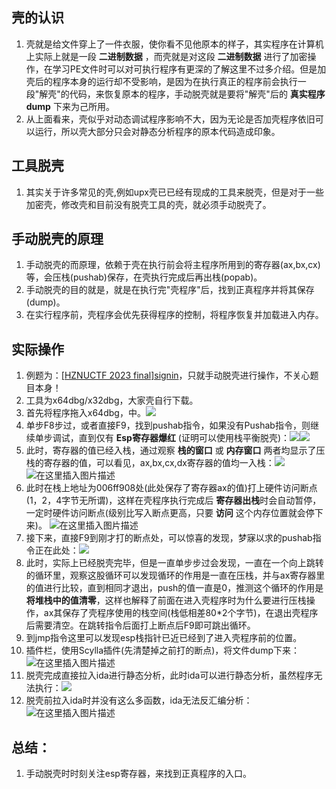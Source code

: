 ﻿## 壳的认识
1. 壳就是给文件穿上了一件衣服，使你看不见他原本的样子，其实程序在计算机上实际上就是一段 **二进制数据** ，而壳就是对这段 **二进制数据** 进行了加密操作，在学习PE文件时可以对可执行程序有更深的了解这里不过多介绍。但是加壳后的程序本身的运行却不受影响，是因为在执行真正的程序前会执行一段"解壳"的代码，来恢复原本的程序，手动脱壳就是要将"解壳"后的 **真实程序dump** 下来为己所用。
2. 从上面看来，壳似乎对动态调试程序影响不大，因为无论是否加壳程序依旧可以运行，所以壳大部分只会对静态分析程序的原本代码造成印象。

## 工具脱壳
1. 其实关于许多常见的壳,例如upx壳已已经有现成的工具来脱壳，但是对于一些加密壳，修改壳和目前没有脱壳工具的壳，就必须手动脱壳了。
## 手动脱壳的原理
1. 手动脱壳的而原理，依赖于壳在执行前会将主程序所用到的寄存器(ax,bx,cx)等，会压栈(pushab)保存，在壳执行完成后再出栈(popab)。
2. 手动脱壳的目的就是，就是在执行完"壳程序"后，找到正真程序并将其保存(dump)。
3. 在实行程序前，壳程序会优先获得程序的控制，将程序恢复并加载进入内存。
## 实际操作
1. 例题为：[[HZNUCTF 2023 final]signin](https://www.nssctf.cn/problem/3597)，只就手动脱壳进行操作，不关心题目本身！
2. 工具为x64dbg/x32dbg，大家壳自行下载。
3.  首先将程序拖入x64dbg，中。![](https://img-blog.csdnimg.cn/direct/7683373a0e0f4b96a0f9046961f2235c.png#pic_center)
4. 单步F8步过，或者直接F9，找到pushab指令，如果没有Pushab指令，则继续单步调试，直到仅有 **Esp寄存器爆红** (证明可以使用栈平衡脱壳)：![](https://img-blog.csdnimg.cn/direct/8f079981607544ed8ba917950873e979.png#pic_center)![](https://img-blog.csdnimg.cn/direct/3008018cc59f41ef8e0d2a1fbe3aef08.png#pic_center)
5. 此时，寄存器的值已经入栈，通过观察 **栈的窗口** 或 **内存窗口** 两者均显示了压栈的寄存器的值，可以看见，ax,bx,cx,dx寄存器的值均一入栈：![](https://img-blog.csdnimg.cn/direct/0ea0c4d64f084307a35c213c0e2e787a.png#pic_center)![在这里插入图片描述](https://img-blog.csdnimg.cn/direct/c3cd187bb1a24d8094ca1fbb67f6be8a.png#pic_center)
6. 此时在栈上地址为006ff908处(此处保存了寄存器ax的值)打上硬件访问断点(1，2，4字节无所谓)，这样在壳程序执行完成后 **寄存器出栈**时会自动暂停，一定时硬件访问断点(级别比写入断点更高，只要 **访问** 这个内存位置就会停下来)。
![在这里插入图片描述](https://img-blog.csdnimg.cn/direct/a84220125c4f48d98029f45f55c95505.png#pic_center)
7. 接下来，直接F9到刚才打的断点处，可以惊喜的发现，梦寐以求的pushab指令正在此处：![](https://img-blog.csdnimg.cn/direct/b4b124e4312c426b997903be332a187e.png#pic_center)
8. 此时，实际上已经脱壳完毕，但是一直单步步过会发现，一直在一个向上跳转的循环里，观察这股循环可以发现循环的作用是一直在压栈，并与ax寄存器里的值进行比较，直到相同才退出，push的值一直是0，推测这个循环的作用是**将堆栈中的值清零**，这样也解释了前面在进入壳程序时为什么要进行压栈操作，ax其保存了壳程序使用的栈空间(栈低相差80*2个字节)，在退出壳程序后需要清空。在跳转指令后面打上断点后F9即可跳出循环。
9. 到jmp指令这里可以发现esp栈指针已近已经到了进入壳程序前的位置。
10. 插件栏，使用Scylla插件(先清楚掉之前打的断点)，将文件dump下来：![在这里插入图片描述](https://img-blog.csdnimg.cn/direct/a6ddae5affbb4e11873888cd3cb8a6fb.png#pic_center)
11. 脱壳完成直接拉入ida进行静态分析，此时ida可以进行静态分析，虽然程序无法执行：![](https://img-blog.csdnimg.cn/direct/4e06ac89a31e4eb986727598effe1d1f.png#pic_center)
12. 脱壳前拉入ida时并没有这么多函数，ida无法反汇编分析：![在这里插入图片描述](https://img-blog.csdnimg.cn/direct/5f8c15cb0abc442f9b8b048cd09fc2d2.png#pic_center)
## 总结：
1. 手动脱壳时时刻关注esp寄存器，来找到正真程序的入口。




